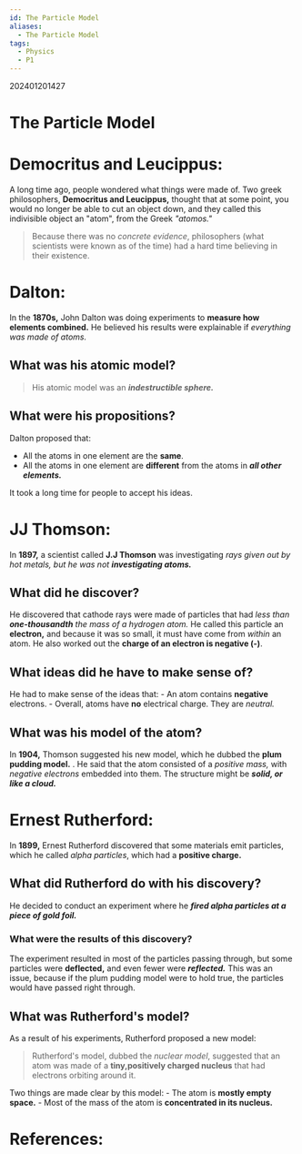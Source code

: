 ```yaml
---
id: The Particle Model
aliases:
  - The Particle Model
tags:
  - Physics
  - P1
---
```

202401201427

# The Particle Model

# Democritus and Leucippus:

A long time ago, people wondered what things were made of. Two greek philosophers, **Democritus and Leucippus,** thought that at some point, you would no longer be able to cut an object down, and they called this indivisible object an "atom", from the Greek *"atomos."*

>Because there was no *concrete evidence*, philosophers (what scientists were known as of the time) had a hard time believing in their existence.

# Dalton:

In the **1870s,** John Dalton was doing experiments to **measure how elements combined.** He believed his results were explainable if *everything was made of atoms.* 

## What was his atomic model?
>His atomic model was an ***indestructible sphere.***


## What were his propositions?

Dalton proposed that:
- All the atoms in one element are the **same**.
- All the atoms in one element are **different** from the atoms in ***all other elements.*** 

It took a long time for people to accept his ideas.

# JJ Thomson:

In **1897,** a scientist called **J.J Thomson** was investigating *rays given out by hot metals, but he was not **investigating atoms.***

## What did he discover?

He discovered that cathode rays were made of particles that had *less than **one-thousandth** the mass of a hydrogen atom.* He called this particle an **electron,** and because it was so small, it must have come from *within* an atom. He also worked out the **charge of an electron is negative (-)**.

## What ideas did he have to make sense of?

He had to make sense of the ideas that:
    - An atom contains **negative** electrons.
    - Overall, atoms have **no** electrical charge. They are *neutral.* 
## What was his model of the atom?

In **1904,** Thomson suggested his new model, which he dubbed the **plum pudding model.** . He said that the atom consisted of a *positive mass,* with *negative electrons* embedded into them. The structure might be ***solid, or like a cloud.***  

# Ernest Rutherford:

In **1899,** Ernest Rutherford discovered that some materials emit particles, which he called *alpha particles*, which had a **positive charge.**  

## What did Rutherford do with his discovery?
He decided to conduct an experiment where he ***fired alpha particles at a piece of gold foil.***

### What were the results of this discovery?

The experiment resulted in most of the particles passing through, but some particles were **deflected,** and even fewer were ***reflected.*** This was an issue, because if the plum pudding model were to hold true, the particles would have passed right through.

## What was Rutherford's model?

As a result of his experiments, Rutherford proposed a new model:

>Rutherford's model, dubbed the *nuclear model*, suggested that an atom was made of a **tiny,positively charged nucleus** that had electrons orbiting around it.

Two things are made clear by this model:
    - The atom is **mostly empty space.**
    - Most of the mass of the atom is **concentrated in its nucleus.** 

# **References:** 

